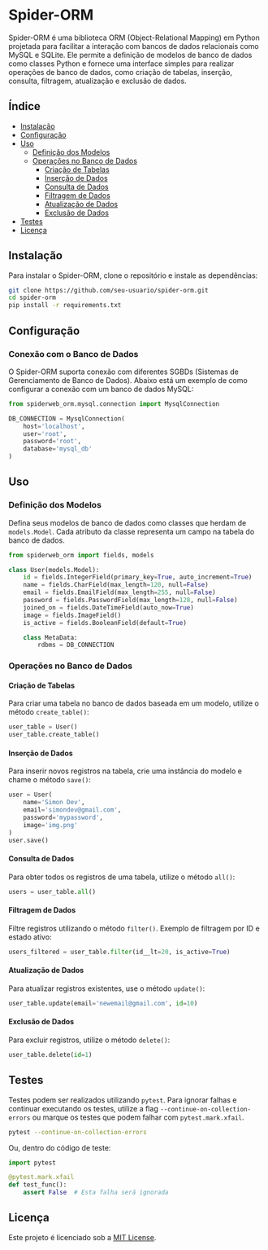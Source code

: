 # Spider-ORM

Spider-ORM é uma biblioteca ORM (Object-Relational Mapping) em Python projetada para facilitar a interação com bancos de dados relacionais como MySQL e SQLite. Ele permite a definição de modelos de banco de dados como classes Python e fornece uma interface simples para realizar operações de banco de dados, como criação de tabelas, inserção, consulta, filtragem, atualização e exclusão de dados.

## Índice

- [Instalação](#instalação)
- [Configuração](#configuração)
- [Uso](#uso)
  - [Definição dos Modelos](#definição-dos-modelos)
  - [Operações no Banco de Dados](#operações-no-banco-de-dados)
    - [Criação de Tabelas](#criação-de-tabelas)
    - [Inserção de Dados](#inserção-de-dados)
    - [Consulta de Dados](#consulta-de-dados)
    - [Filtragem de Dados](#filtragem-de-dados)
    - [Atualização de Dados](#atualização-de-dados)
    - [Exclusão de Dados](#exclusão-de-dados)
- [Testes](#testes)
- [Licença](#licença)

## Instalação

Para instalar o Spider-ORM, clone o repositório e instale as dependências:

```bash
git clone https://github.com/seu-usuario/spider-orm.git
cd spider-orm
pip install -r requirements.txt
```

## Configuração

### Conexão com o Banco de Dados

O Spider-ORM suporta conexão com diferentes SGBDs (Sistemas de Gerenciamento de Banco de Dados). Abaixo está um exemplo de como configurar a conexão com um banco de dados MySQL:

```python
from spiderweb_orm.mysql.connection import MysqlConnection

DB_CONNECTION = MysqlConnection(
    host='localhost',
    user='root',
    password='root',
    database='mysql_db'
)
```

## Uso

### Definição dos Modelos

Defina seus modelos de banco de dados como classes que herdam de `models.Model`. Cada atributo da classe representa um campo na tabela do banco de dados.

```python
from spiderweb_orm import fields, models

class User(models.Model):
    id = fields.IntegerField(primary_key=True, auto_increment=True)
    name = fields.CharField(max_length=120, null=False)
    email = fields.EmailField(max_length=255, null=False)
    password = fields.PasswordField(max_length=128, null=False)
    joined_on = fields.DateTimeField(auto_now=True)
    image = fields.ImageField()
    is_active = fields.BooleanField(default=True)

    class MetaData:
        rdbms = DB_CONNECTION
```

### Operações no Banco de Dados

#### Criação de Tabelas

Para criar uma tabela no banco de dados baseada em um modelo, utilize o método `create_table()`:

```python
user_table = User()
user_table.create_table()
```

#### Inserção de Dados

Para inserir novos registros na tabela, crie uma instância do modelo e chame o método `save()`:

```python
user = User(
    name='Simon Dev',
    email='simondev@gmail.com',
    password='mypassword',
    image='img.png'
)
user.save()
```

#### Consulta de Dados

Para obter todos os registros de uma tabela, utilize o método `all()`:

```python
users = user_table.all()
```

#### Filtragem de Dados

Filtre registros utilizando o método `filter()`. Exemplo de filtragem por ID e estado ativo:

```python
users_filtered = user_table.filter(id__lt=20, is_active=True)
```

#### Atualização de Dados

Para atualizar registros existentes, use o método `update()`:

```python
user_table.update(email='newemail@gmail.com', id=10)
```

#### Exclusão de Dados

Para excluir registros, utilize o método `delete()`:

```python
user_table.delete(id=1)
```

## Testes

Testes podem ser realizados utilizando `pytest`. Para ignorar falhas e continuar executando os testes, utilize a flag `--continue-on-collection-errors` ou marque os testes que podem falhar com `pytest.mark.xfail`.

```bash
pytest --continue-on-collection-errors
```

Ou, dentro do código de teste:

```python
import pytest

@pytest.mark.xfail
def test_func():
    assert False  # Esta falha será ignorada
```

## Licença

Este projeto é licenciado sob a [MIT License](LICENSE).
